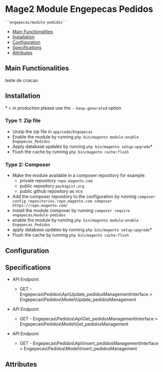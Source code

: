 # Mage2 Module Engepecas Pedidos

    ``engepecas/module-pedidos``

 - [Main Functionalities](#markdown-header-main-functionalities)
 - [Installation](#markdown-header-installation)
 - [Configuration](#markdown-header-configuration)
 - [Specifications](#markdown-header-specifications)
 - [Attributes](#markdown-header-attributes)


## Main Functionalities
teste de criacao

## Installation
\* = in production please use the `--keep-generated` option

### Type 1: Zip file

 - Unzip the zip file in `app/code/Engepecas`
 - Enable the module by running `php bin/magento module:enable Engepecas_Pedidos`
 - Apply database updates by running `php bin/magento setup:upgrade`\*
 - Flush the cache by running `php bin/magento cache:flush`

### Type 2: Composer

 - Make the module available in a composer repository for example:
    - private repository `repo.magento.com`
    - public repository `packagist.org`
    - public github repository as vcs
 - Add the composer repository to the configuration by running `composer config repositories.repo.magento.com composer https://repo.magento.com/`
 - Install the module composer by running `composer require engepecas/module-pedidos`
 - enable the module by running `php bin/magento module:enable Engepecas_Pedidos`
 - apply database updates by running `php bin/magento setup:upgrade`\*
 - Flush the cache by running `php bin/magento cache:flush`


## Configuration




## Specifications

 - API Endpoint
	- GET - Engepecas\Pedidos\Api\Update_pedidosManagementInterface > Engepecas\Pedidos\Model\Update_pedidosManagement

 - API Endpoint
	- GET - Engepecas\Pedidos\Api\Get_pedidosManagementInterface > Engepecas\Pedidos\Model\Get_pedidosManagement

 - API Endpoint
	- GET - Engepecas\Pedidos\Api\Insert_pedidosManagementInterface > Engepecas\Pedidos\Model\Insert_pedidosManagement


## Attributes



